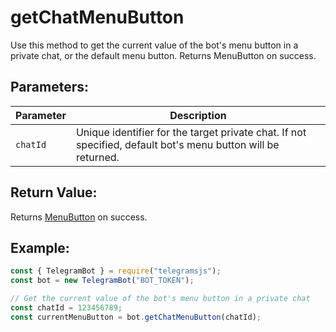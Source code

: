 # getChatMenuButton

Use this method to get the current value of the bot's menu button in a private chat, or the default menu button. Returns MenuButton on success.

## Parameters:

| Parameter | Description                                                                                                  |
| --------- | ------------------------------------------------------------------------------------------------------------ |
| `chatId`  | Unique identifier for the target private chat. If not specified, default bot's menu button will be returned. |

## Return Value:

Returns [MenuButton](https://core.telegram.org/bots/api#menubutton) on success.

## Example:

```javascript
const { TelegramBot } = require("telegramsjs");
const bot = new TelegramBot("BOT_TOKEN");

// Get the current value of the bot's menu button in a private chat
const chatId = 123456789;
const currentMenuButton = bot.getChatMenuButton(chatId);
```
